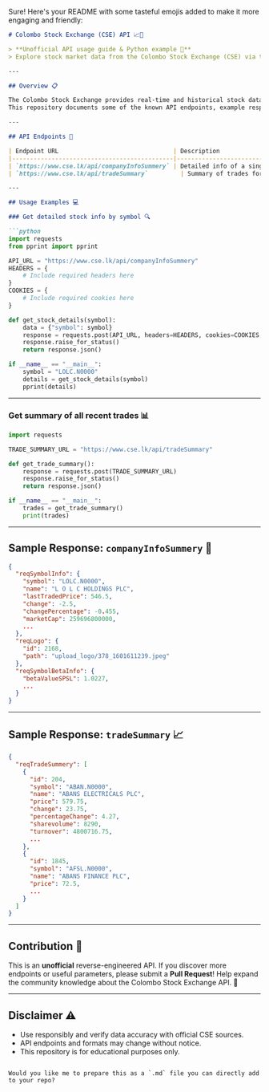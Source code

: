Sure! Here's your README with some tasteful emojis added to make it more engaging and friendly:

````markdown
# Colombo Stock Exchange (CSE) API 📈🏢

> **Unofficial API usage guide & Python example 🐍**  
> Explore stock market data from the Colombo Stock Exchange (CSE) via their public API endpoints — reverse-engineered since no official documentation exists. 🔍

---

## Overview 📋

The Colombo Stock Exchange provides real-time and historical stock data via several public endpoints used by their web portal.  
This repository documents some of the known API endpoints, example responses, and Python code to fetch and parse data.

---

## API Endpoints 🔗

| Endpoint URL                                | Description                                     | HTTP Method | Notes                                        |
|---------------------------------------------|------------------------------------------------|-------------|----------------------------------------------|
| `https://www.cse.lk/api/companyInfoSummery` | Detailed info of a single stock/security by symbol | POST        | Requires `symbol` in form data                |
| `https://www.cse.lk/api/tradeSummary`         | Summary of trades for all securities            | POST        | Returns an array of recent trading data       |

---

## Usage Examples 💻

### Get detailed stock info by symbol 🔍

```python
import requests
from pprint import pprint

API_URL = "https://www.cse.lk/api/companyInfoSummery"
HEADERS = {
    # Include required headers here
}
COOKIES = {
    # Include required cookies here
}

def get_stock_details(symbol):
    data = {"symbol": symbol}
    response = requests.post(API_URL, headers=HEADERS, cookies=COOKIES, data=data)
    response.raise_for_status()
    return response.json()

if __name__ == "__main__":
    symbol = "LOLC.N0000"
    details = get_stock_details(symbol)
    pprint(details)
````

---

### Get summary of all recent trades 📊

```python
import requests

TRADE_SUMMARY_URL = "https://www.cse.lk/api/tradeSummary"

def get_trade_summary():
    response = requests.post(TRADE_SUMMARY_URL)
    response.raise_for_status()
    return response.json()

if __name__ == "__main__":
    trades = get_trade_summary()
    print(trades)
```

---

## Sample Response: `companyInfoSummery` 📝

```json
{
  "reqSymbolInfo": {
    "symbol": "LOLC.N0000",
    "name": "L O L C HOLDINGS PLC",
    "lastTradedPrice": 546.5,
    "change": -2.5,
    "changePercentage": -0.455,
    "marketCap": 259696800000,
    ...
  },
  "reqLogo": {
    "id": 2168,
    "path": "upload_logo/378_1601611239.jpeg"
  },
  "reqSymbolBetaInfo": {
    "betaValueSPSL": 1.0227,
    ...
  }
}
```

---

## Sample Response: `tradeSummary` 📈

```json
{
  "reqTradeSummery": [
    {
      "id": 204,
      "symbol": "ABAN.N0000",
      "name": "ABANS ELECTRICALS PLC",
      "price": 579.75,
      "change": 23.75,
      "percentageChange": 4.27,
      "sharevolume": 8290,
      "turnover": 4800716.75,
      ...
    },
    {
      "id": 1845,
      "symbol": "AFSL.N0000",
      "name": "ABANS FINANCE PLC",
      "price": 72.5,
      ...
    }
  ]
}
```

---

## Contribution 🤝

This is an **unofficial** reverse-engineered API.
If you discover more endpoints or useful parameters, please submit a **Pull Request**!
Help expand the community knowledge about the Colombo Stock Exchange API. 🚀

---

## Disclaimer ⚠️

* Use responsibly and verify data accuracy with official CSE sources.
* API endpoints and formats may change without notice.
* This repository is for educational purposes only.

```

Would you like me to prepare this as a `.md` file you can directly add to your repo?
```
